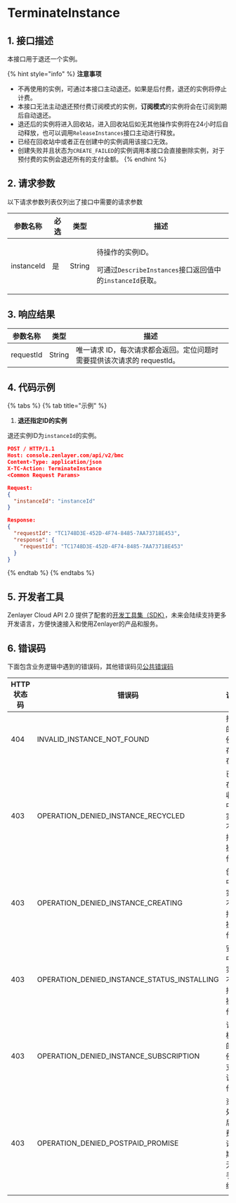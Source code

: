 # TerminateInstance

## 1. 接口描述

本接口用于退还一个实例。

{% hint style="info" %}
**注意事项**

* 不再使用的实例，可通过本接口主动退还。如果是后付费，退还的实例将停止计费。
* 本接口无法主动退还预付费订阅模式的实例，**订阅模式**的实例将会在订阅到期后自动退还。
* 退还后的实例将进入回收站，进入回收站后如无其他操作实例将在24小时后自动释放，也可以调用`ReleaseInstances`接口主动进行释放。
* 已经在回收站中或者正在创建中的实例调用该接口无效。
* 创建失败并且状态为`CREATE_FAILED`的实例调用本接口会直接删除实例，对于预付费的实例会退还所有的支付金额。
{% endhint %}



## 2. 请求参数

以下请求参数列表仅列出了接口中需要的请求参数

| 参数名称       | 必选 | 类型     | 描述                                                                                        |
| ---------- | -- | ------ | ----------------------------------------------------------------------------------------- |
| instanceId | 是  | String | <p>待操作的实例ID。</p><p>可通过<code>DescribeInstances</code>接口返回值中的<code>instanceId</code>获取。</p> |



## 3. 响应结果

| 参数名称      | 类型     | 描述                                         |
| --------- | ------ | ------------------------------------------ |
| requestId | String | 唯一请求 ID，每次请求都会返回。定位问题时需要提供该次请求的 requestId。 |



## 4. 代码示例

{% tabs %}
{% tab title="示例" %}
1. **退还指定ID的实例**

退还实例ID为`instanceId`的实例。

```json
POST / HTTP/1.1
Host: console.zenlayer.com/api/v2/bmc
Content-Type: application/json
X-TC-Action: TerminateInstance
<Common Request Params>

Request:
{
  "instanceId": "instanceId"
}

Response:
{
  "requestId": "TC1748D3E-452D-4F74-8485-7AA73718E453",
  "response": {
    "requestId": "TC1748D3E-452D-4F74-8485-7AA73718E453"
  }
}
```
{% endtab %}
{% endtabs %}



## 5. 开发者工具

Zenlayer Cloud API 2.0 提供了配套的[开发工具集（SDK）](../../api-introduction/sdk/)，未来会陆续支持更多开发语言，方便快速接入和使用Zenlayer的产品和服务。



## 6. 错误码

下面包含业务逻辑中遇到的错误码，其他错误码见[公共错误码](../../api-introduction/instruction/commonerrorcode.md)

| HTTP状态码 | 错误码                                             | 说明                |
| ------- | ----------------------------------------------- | ----------------- |
| 404     | INVALID\_INSTANCE\_NOT\_FOUND                   | 指定的实例不存在。         |
| 403     | OPERATION\_DENIED\_INSTANCE\_RECYCLED           | 已经在回收站中的实例不支持该操作。 |
| 403     | OPERATION\_DENIED\_INSTANCE\_CREATING           | 创建中的实例不支持该操作。     |
| 403     | OPERATION\_DENIED\_INSTANCE\_STATUS\_INSTALLING | 安装中的实例不支持该操作。     |
| 403     | OPERATION\_DENIED\_INSTANCE\_SUBSCRIPTION       | 订阅模式的实例不支持该操作。    |
| 403     | OPERATION\_DENIED\_POSTPAID\_PROMISE            | 资源处于后付费承诺期，无法手动终止 |
|         |                                                 |                   |

